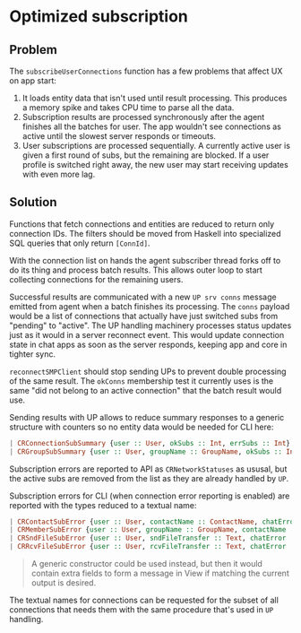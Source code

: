 # Optimized subscription

## Problem

The `subscribeUserConnections` function has a few problems that affect UX on app start:

1. It loads entity data that isn't used until result processing. This produces a memory spike and takes CPU time to parse all the data.
2. Subscription results are processed synchronously after the agent finishes all the batches for user. The app wouldn't see connections as active until the slowest server responds or timeouts.
3. User subscriptions are processed sequentially. A currently active user is given a first round of subs, but the remaining are blocked. If a user profile is switched right away, the new user may start receiving updates with even more lag.

## Solution

Functions that fetch connections and entities are reduced to return only connection IDs. The filters should be moved from Haskell into specialized SQL queries that only return `[ConnId]`.

With the connection list on hands the agent subscriber thread forks off to do its thing and process batch results. This allows outer loop to start collecting connections for the remaining users.

Successful results are communicated with a new `UP srv conns` message emitted from agent when a batch finishes its processing. The `conns` payload would be a list of connections that actually have just switched subs from "pending" to "active". The UP handling machinery processes status updates just as it would in a server reconnect event. This would update connection state in chat apps as soon as the server responds, keeping app and core in tighter sync.

`reconnectSMPClient` should stop sending UPs to prevent double processing of the same result. The `okConns` membership test it currently uses is the same "did not belong to an active connection" that the batch result would use.

Sending results with UP allows to reduce summary responses to a generic structure with counters so no entity data would be needed for CLI here:

```haskell
| CRConnectionSubSummary {user :: User, okSubs :: Int, errSubs :: Int} -- XXX: add label :: Text ?
| CRGroupSubSummary {user :: User, groupName :: GroupName, okSubs :: Int, errSubs :: Int} -- XXX: needs group name as group reports
```

Subscription errors are reported to API as `CRNetworkStatuses` as ususal, but the active subs are removed from the list as they are already handled by `UP`.

Subscription errors for CLI (when connection error reporting is enabled) are reported with the types reduced to a textual name:

```haskell
| CRContactSubError {user :: User, contactName :: ContactName, chatError :: ChatError}
| CRMemberSubError {user :: User, groupName :: GroupName, contactName :: ContactName, chatError :: ChatError}
| CRSndFileSubError {user :: User, sndFileTransfer :: Text, chatError :: ChatError}
| CRRcvFileSubError {user :: User, rcvFileTransfer :: Text, chatError :: ChatError}
```

> A generic constructor could be used instead, but then it would contain extra fields to form a message in View if matching the current output is desired.

The textual names for connections can be requested for the subset of all connections that needs them with the same procedure that's used in `UP` handling.
